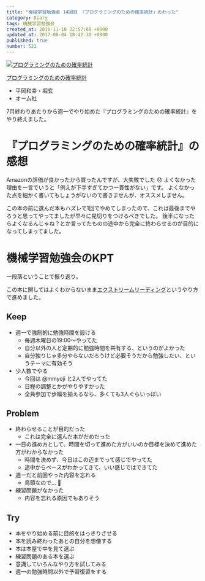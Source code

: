 ```yaml
---
title: "機械学習勉強会 14回目 『プログラミングのための確率統計』おわった"
category: Diary
tags: 機械学習勉強会
created_at: 2016-11-10 22:57:08 +0900
updated_at: 2017-08-04 18:42:30 +0900
published: true
number: 521
---
```


<div class="asin">
<div class="asin-image"><a href="https://www.amazon.co.jp/exec/obidos/ASIN/B01IGW5CJ2/nownabe0c-22/"><img src="http://images-jp.amazon.com/images/P/B01IGW5CJ2.09._SL160_.jpg" alt="プログラミングのための確率統計" title="プログラミングのための確率統計"></a></div>
<div class="asin-detail">
<p><a href="https://www.amazon.co.jp/exec/obidos/ASIN/B01IGW5CJ2/nownabe0c-22/">プログラミングのための確率統計</a></p>
<ul>
<li>平岡和幸・堀玄</li>
<li>オーム社</li>
</ul>
</div>
</div>

7月終わりあたりから週一でやり始めた『プログラミングのための確率統計』をやり終えました。

# 『プログラミングのための確率統計』の感想
Amazonの評価が良かったから買ったんですが、大失敗でした :disappointed: 
よくなかった理由を一言でいうと「例えが下手すぎてかつ一貫性がない」です。
よくなかった点を細かく書いてもしょうがないので書きませんが、オススメしません。

この本の前に選んだ本もハズレで1回でやめてしまったので、これは最後までやろうと思ってやってましたが早々に見切りをつけるべきでした。
後半になったらよくなるんじゃね？とか言ってたものの途中から完全に終わらせるのが目的になってしまってました。

# 機械学習勉強会のKPT
一段落ということで振り返り。

この本に関してはよくわからないまま[エクストリームリーディング](http://d.hatena.ne.jp/umedamochio/20050114/p4)というやり方で進めました。

## Keep
* 週一で強制的に勉強時間を設ける
    * 毎週木曜日の19:00〜やってた
    * 自分以外の人と定期的に勉強時間を共有する、というのがよかった
    * 自分独りじゃ多分やらないだろうけど必要そうだから勉強したい、というテーマに有効そう
* 少人数でやる
    * 今回は @mmyoji と2人でやってた
    * 日程の調整とかがやりやすかった
    * 全員参加で歩幅を揃えるなら、多くても3人ぐらいっぽい

## Problem
* 終わらせることが目的だった
    * これは完全に選んだ本がだめだった
* 一日の進め方として、時間を切って進めた方がいいのか目標を決めて進めた方がわからなかった
    * 時間を決めず、今日はこの辺までって感じでやってた
    * 途中からペースがわかってきて、いい感じではできてた
* 週一だと前回やった内容を忘れる
    * 鳥頭なので… :hatched_chick: 
* 練習問題がなかった
    * 内容を忘れる原因でもありそう

## Try
* 本をやり始める前に目的をはっきりさせる
* 本を読み終わったあとの自分を想像する
* 本は本屋で中を見て選ぶ
* 練習問題のある本を選ぶ
* 意識していろんなやり方を試してみる
* 週一の勉強時間以外で予習復習をする
